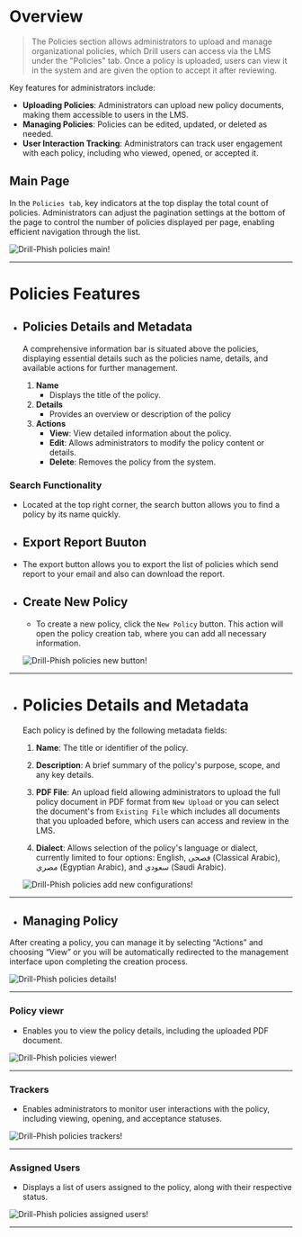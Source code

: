 # Overview
> The Policies section allows administrators to upload and manage organizational policies, which Drill users can access via the LMS under the "Policies" tab. Once a policy is uploaded, users can view it in the system and are given the option to accept it after reviewing.

Key features for administrators include:

- **Uploading Policies**: Administrators can upload new policy documents, making them accessible to users in the LMS.
- **Managing Policies**: Policies can be edited, updated, or deleted as needed.
- **User Interaction Tracking**: Administrators can track user engagement with each policy, including who viewed, opened, or accepted it.

## Main Page

In the `Policies tab`, key indicators at the top display the total count of policies. Administrators can adjust the pagination settings at the bottom of the page to control the number of policies displayed per page, enabling efficient navigation through the list.

![Drill-Phish policies main!](../../assets/drill/policies/main.png "Drill-Phish policies main")

---

# Policies Features

- ## Policies Details and Metadata

    A comprehensive information bar is situated above the policies, displaying essential details such as the policies name, details, and available actions for further management.

    1. **Name**
        - Displays the title of the policy.
    2. **Details**
        - Provides an overview or description of the policy
    3. **Actions**
        - **View**: View detailed information about the policy.
        - **Edit**: Allows administrators to modify the policy content or details.
        - **Delete**: Removes the policy from the system.

### Search Functionality

- Located at the top right corner, the search button allows you to find a policy by its name quickly.

- ## Export Report Buuton

- The export button allows you to export the list of policies which send report to your email and also can download the report.

- ## Create New Policy

    - To create a new policy, click the `New Policy` button. This action will open the policy creation tab, where you can add all necessary information.

    ![Drill-Phish policies new button!](../../assets/drill/policies/new_policy_button.png "Drill-Phish policies new button")

---
    
- # Policies Details and Metadata 
    Each policy is defined by the following metadata fields: 

    1. **Name**: The title or identifier of the policy.

    2. **Description**: A brief summary of the policy's purpose, scope, and any key details. 

    3. **PDF File**: An upload field allowing administrators to upload the full policy document in PDF format from `New Upload` or you can select the document's from `Existing File` which includes all documents that you uploaded before, which users can access and review in the LMS.
    
    4. **Dialect**: Allows selection of the policy's language or dialect, currently limited to four options:
    English, فصحى (Classical Arabic), مصري (Egyptian Arabic), and سعودي (Saudi Arabic).

    ![Drill-Phish policies add new configurations!](../../assets/drill/policies/new_configurations.png "Drill-Phish policies add new configurations")

---

- ## Managing Policy

After creating a policy, you can manage it by selecting “Actions” and choosing “View” or you will be automatically redirected to the management interface upon completing the creation process.

![Drill-Phish policies details!](../../assets/drill/policies/policy_details.png "Drill-Phish policies details")

---

### Policy viewr

- Enables you to view the policy details, including the uploaded PDF document.

![Drill-Phish policies viewer!](../../assets/drill/policies/policy_viewer.png "Drill-Phish policies viewer")

---

### Trackers

- Enables administrators to monitor user interactions with the policy, including viewing, opening, and acceptance statuses.

![Drill-Phish policies trackers!](../../assets/drill/policies/policy_trackers.png "Drill-Phish policies trackers")

---

### Assigned Users

- Displays a list of users assigned to the policy, along with their respective status.

![Drill-Phish policies assigned users!](../../assets/drill/policies/policy_assigned_user.png "Drill-Phish policies assigned users")


---